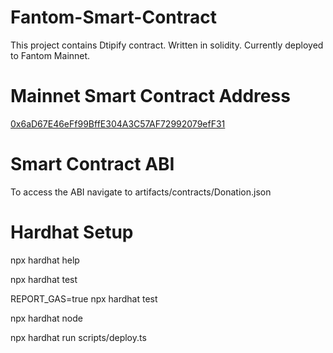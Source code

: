 # Fantom-Smart-Contract

This project contains Dtipify contract. Written in solidity. Currently deployed to Fantom Mainnet.

#  Mainnet Smart Contract Address
[0x6aD67E46eFf99BffE304A3C57AF72992079efF31](https://ftmscan.com/address/0x6aD67E46eFf99BffE304A3C57AF72992079efF31)


# Smart Contract ABI
To access the ABI navigate to artifacts/contracts/Donation.json

# Hardhat Setup
npx hardhat help

npx hardhat test

REPORT_GAS=true npx hardhat test

npx hardhat node

npx hardhat run scripts/deploy.ts
